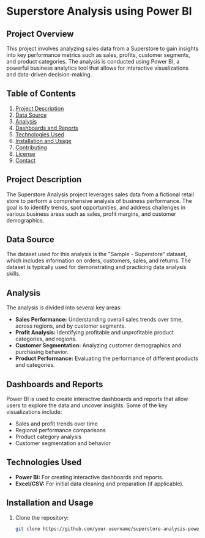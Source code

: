 # Superstore Analysis using Power BI

## Project Overview

This project involves analyzing sales data from a Superstore to gain insights into key performance metrics such as sales, profits, customer segments, and product categories. The analysis is conducted using Power BI, a powerful business analytics tool that allows for interactive visualizations and data-driven decision-making.

## Table of Contents

1. [Project Description](#project-description)
2. [Data Source](#data-source)
3. [Analysis](#analysis)
4. [Dashboards and Reports](#dashboards-and-reports)
5. [Technologies Used](#technologies-used)
6. [Installation and Usage](#installation-and-usage)
7. [Contributing](#contributing)
8. [License](#license)
9. [Contact](#contact)

## Project Description

The Superstore Analysis project leverages sales data from a fictional retail store to perform a comprehensive analysis of business performance. The goal is to identify trends, spot opportunities, and address challenges in various business areas such as sales, profit margins, and customer demographics.

## Data Source

The dataset used for this analysis is the "Sample - Superstore" dataset, which includes information on orders, customers, sales, and returns. The dataset is typically used for demonstrating and practicing data analysis skills.

## Analysis

The analysis is divided into several key areas:
- **Sales Performance:** Understanding overall sales trends over time, across regions, and by customer segments.
- **Profit Analysis:** Identifying profitable and unprofitable product categories, and regions.
- **Customer Segmentation:** Analyzing customer demographics and purchasing behavior.
- **Product Performance:** Evaluating the performance of different products and categories.

## Dashboards and Reports

Power BI is used to create interactive dashboards and reports that allow users to explore the data and uncover insights. Some of the key visualizations include:
- Sales and profit trends over time
- Regional performance comparisons
- Product category analysis
- Customer segmentation and behavior

## Technologies Used

- **Power BI:** For creating interactive dashboards and reports.
- **Excel/CSV:** For initial data cleaning and preparation (if applicable).

## Installation and Usage

1. Clone the repository:
   ```bash
   git clone https://github.com/your-username/superstore-analysis-power-bi.git
